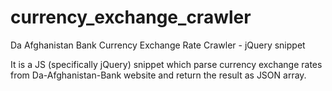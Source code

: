 # currency_exchange_crawler
Da Afghanistan Bank Currency Exchange Rate Crawler - jQuery snippet 

It is a JS (specifically jQuery) snippet which parse currency exchange rates from Da-Afghanistan-Bank website and return the result as JSON array.
